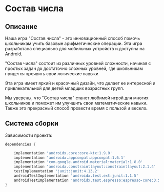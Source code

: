 # Состав числа
## Описание

Наша игра "Состав числа" - это инновационный способ помочь школьникам учить базовые
арифметические операции. Эта игра разработана специально для мобильных устройств и доступна на
Android.

"Состав числа" состоит из различных уровней сложности, начиная с простых задач до достаточно
сложных уровней, где школьникам придется проявить свои логические навыки.

Эта игра имеет яркий и красочный дизайн, что делает ее интересной и привлекательной для детей младщих
возрастных групп.

Мы уверены, что "Состав числа" станет любимой игрой для многих школьников и поможет им
улучшить свои математические навыки. Также это прекрасный способ провести время с пользой и весело.

## Система сборки

Зависимости проекта:
```groovy
dependencies {

    implementation 'androidx.core:core-ktx:1.9.0'
    implementation 'androidx.appcompat:appcompat:1.6.1'
    implementation 'com.google.android.material:material:1.8.0'
    implementation 'androidx.constraintlayout:constraintlayout:2.1.4'
    testImplementation 'junit:junit:4.13.2'
    androidTestImplementation 'androidx.test.ext:junit:1.1.5'
    androidTestImplementation 'androidx.test.espresso:espresso-core:3.5.1'
}
```



